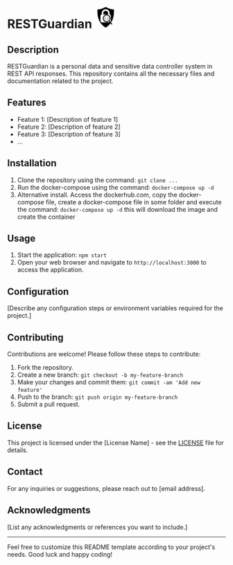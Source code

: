 # RESTGuardian <img src="./images/restlogo.svg" alt="Logo" width="50px">

## Description

RESTGuardian is a personal data and sensitive data controller system in REST API responses. This repository contains all the necessary files and documentation related to the project.

## Features

- Feature 1: [Description of feature 1]
- Feature 2: [Description of feature 2]
- Feature 3: [Description of feature 3]
- ...

## Installation

1. Clone the repository using the command: `git clone ...`
2. Run the docker-compose using the command: `docker-compose up -d`
3. Alternative install. Access the dockerhub.com, copy the docker-compose file, create a docker-compose file in some folder and execute the command: `docker-compose up -d` this will download the image and create the container

## Usage

1. Start the application: `npm start`
2. Open your web browser and navigate to `http://localhost:3000` to access the application.

## Configuration

[Describe any configuration steps or environment variables required for the project.]

## Contributing

Contributions are welcome! Please follow these steps to contribute:

1. Fork the repository.
2. Create a new branch: `git checkout -b my-feature-branch`
3. Make your changes and commit them: `git commit -am 'Add new feature'`
4. Push to the branch: `git push origin my-feature-branch`
5. Submit a pull request.

## License

This project is licensed under the [License Name] - see the [LICENSE](LICENSE) file for details.

## Contact

For any inquiries or suggestions, please reach out to [email address].

## Acknowledgments

[List any acknowledgments or references you want to include.]

---

Feel free to customize this README template according to your project's needs. Good luck and happy coding!




